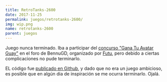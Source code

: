 ```yaml
---
title: RetroTanks-2600
date: 2017-11-25
permalink: juegos/retrotanks-2600/
img: wip.png
name: retrotanks-2600
parent: juegos
---
```


Juego nunca terminado. Iba a participar del [concurso "Gana Tu Avatar Guay"](http://forum.bennugd.org/index.php?topic=4390.0) en el foro de BennuGD, organizado por [Futu](http://forum.bennugd.org/index.php?action=profile;u=281), pero debido a ciertas complicaciones no pude terminarlo.

EL código fue [publicado en Github](https://github.com/TorresBaldi/retrotanks-2600), y dado que no era un juego ambicioso, es posible que en algún dia de inspiración se me ocurra terminarlo. Ojalá.